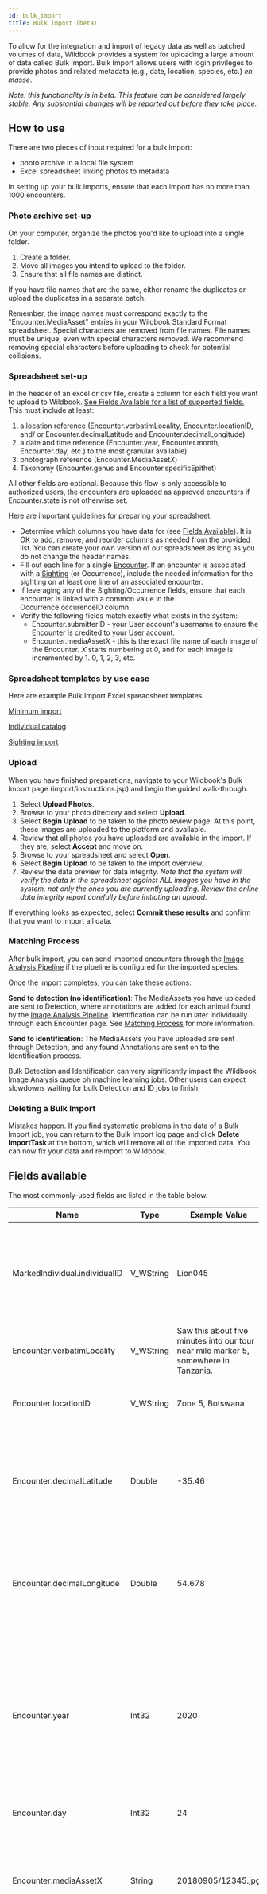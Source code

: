```yaml
---
id: bulk_import
title: Bulk import (beta)
---
```


To allow for the integration and import of legacy data as well as batched volumes of data, Wildbook provides a system for uploading a large amount of data called Bulk Import. Bulk Import allows users with login privileges to provide photos and related metadata (e.g., date, location, species, etc.) *en masse*.

_Note: this functionality is in beta. This feature can be considered largely stable. Any substantial changes will be reported out before they take place._

## How to use 

There are two pieces of input required for a bulk import: 

- photo archive in a local file system
- Excel spreadsheet linking photos to metadata

In setting up your bulk imports, ensure that each import has no more than 1000 encounters.

### Photo archive set-up

On your computer, organize the photos you'd like to upload into a single folder.

1. Create a folder.
2. Move all images you intend to upload to the folder.
3. Ensure that all file names are distinct.

If you have file names that are the same, either rename the duplicates or upload the duplicates in a separate batch.

Remember, the image names must correspond exactly to the "Encounter.MediaAsset" entries in your Wildbook Standard Format spreadsheet. Special characters are removed from file names. File names must be unique, even with special characters removed. We recommend removing special characters before uploading to check for potential collisions.

### Spreadsheet set-up

In the header of an excel or csv file, create a column for each field you want to upload to Wildbook. [See Fields Available for a list of supported fields.](#fields-available) This must include at least:

1. a location reference (Encounter.verbatimLocality, Encounter.locationID, and/ or Encounter.decimalLatitude and Encounter.decimalLongitude)
2. a date and time reference (Encounter.year, Encounter.month, Encounter.day, etc.) to the most granular available)
3. photograph reference (Encounter.MediaAsset*X*)
4. Taxonomy (Encounter.genus and Encounter.specificEpithet)

All other fields are optional. Because this flow is only accessible to authorized users, the encounters are uploaded as approved encounters if Encounter.state is not otherwise set.

Here are important guidelines for preparing your spreadsheet.

- Determine which columns you have data for (see [Fields Available](#fields-available)). It is OK to add, remove, and reorder columns as needed from the provided list. You can create your own version of our spreadsheet as long as you do not change the header names.
- Fill out each line for a single [Encounter](encounter_guide.md). If an encounter is associated with a [Sighting](sighting.md) (or Occurrence), include the needed information for the sighting on at least one line of an associated encounter.
- If leveraging any of the Sighting/Occurrence fields, ensure that each encounter is linked with a common value in the Occurrence.occurenceID column.
- Verify the following fields match exactly what exists in the system:
    -    Encounter.submitterID - your User account's username to ensure the Encounter is credited to your User account.
    -    Encounter.mediaAsset*X* - this is the exact file name of each image of the Encounter. *X* starts numbering at 0, and for each image is incremented by 1. 0, 1, 2, 3, etc.

### Spreadsheet templates by use case 

Here are example Bulk Import Excel spreadsheet templates.

[Minimum import](../../static/resources/minimum_import.xlsx)

[Individual catalog](../../static/resources/individual_catalog_import.xlsx)

[Sighting import](../../static/resources/sighting_import.xlsx)

### Upload

When you have finished preparations, navigate to your Wildbook's Bulk Import page (import/instructions.jsp) and begin the guided walk-through.

1. Select **Upload Photos**.
2. Browse to your photo directory and select **Upload**.
3. Select **Begin Upload** to be taken to the photo review page. At this point, these images are uploaded to the platform and available.
4. Review that all photos you have uploaded are available in the import. If they are, select **Accept** and move on.
5. Browse to your spreadsheet and select **Open**.
6. Select **Begin Upload** to be taken to the import overview.
7. Review the data preview for data integrity. _Note that the system will verify the data in the spreadsheet against ALL images you have in the system, not only the ones you are currently uploading. Review the online data integrity report carefully before initiating an upload._

If everything looks as expected, select **Commit these results** and confirm that you want to import all data.

### Matching Process

After bulk import, you can send imported encounters through the [Image Analysis Pipeline](ia_pipeline.md) if the pipeline is configured for the imported species.

Once the import completes, you can take these actions:

**Send to detection (no identification)**: The MediaAssets you have uploaded are sent to Detection, where annotations are added for each animal found by the [Image Analysis Pipeline](ia_pipeline.md). Identification can be run later individually through each Encounter page. See [Matching Process](matching_process.md) for more information.

**Send to identification**: The MediaAssets you have uploaded are sent through Detection, and any found Annotations are sent on to the Identification process.

Bulk Detection and Identification can very significantly impact the Wildbook Image Analysis queue oh machine learning jobs. Other users can expect slowdowns waiting for bulk Detection and ID jobs to finish.

### Deleting a Bulk Import

Mistakes happen. If you find systematic problems in the data of a Bulk Import job, you can return to the Bulk Import log page and click **Delete ImportTask** at the bottom, which will remove all of the imported data. You can now fix your data and reimport to Wildbook.

## Fields available

The most commonly-used fields are listed in the table below.


| Name                          | Type      | Example Value                                                                        | Description                                                                                                                                                                                                                                                                                         |
|-------------------------------|-----------|--------------------------------------------------------------------------------------|-----------------------------------------------------------------------------------------------------------------------------------------------------------------------------------------------------------------------------------------------------------------------------------------------------|
| MarkedIndividual.individualID | V_WString | Lion045                                                                              | PrimaryKey; serves same purpose as Encounter.individualID. While Wildbook assigns UUIDs to MarkedIndividuals, this field becomes the default display name for the MarkedIndividual.                                                                                                                 |
| Encounter.verbatimLocality    | V_WString | Saw this about five minutes into our tour near mile marker 5, somewhere in Tanzania. | Long descriptive string to reference location; no constraints on what is entered, but is not used for analysis                                                                                                                                                                                      |
| Encounter.locationID          | V_WString | Zone 5, Botswana                                                                     | Hierarchical list of study sites; allows for consistency and controlled granularity of location input                                                                                                                                                                                               |
| Encounter.decimalLatitude     | Double    | -35.46                                                                               | Enter latitude coordinates using decimals instead of degrees, minutes, and seconds (DMS). The first encounter of any setting will also set the decimal latitude at the sighting/occurrence level.|
| Encounter.decimalLongitude    | Double    | 54.678                                                                               | Enter longitude coordinates using decimals instead of degrees, minutes, and seconds (DMS). The first encounter of any setting will also set the decimal latitude at the sighting/occurrence level.             |
| Encounter.year                | Int32     | 2020                                                                                 | For encounter date information, add what you have to greatest degree of accuracy. Storing the segments separately allows general dates such as "june 2014"; we do not store seconds or milliseconds for an encounter's date information, so there are no fields to allow the input of those values. Enter a 4 digit number | Encounter.month               | Int32     | 5                                                                                    | Enter a number 1-12, 1 corresponding with January.                                                                                                                                                                                                                                                  |
| Encounter.day                 | Int32     | 24                                                                                   | Enter a number 1-31 corresponding with the day of the month.                                                                                                                                                                                                                                        |
| Encounter.mediaAssetX         | String    | 20180905/12345.jpg                                                                   | Must be entered exactly: relative path to the photo from the position of the imported spreadsheet on the file system. Values of "X" from 0 to infinity are iterated until a sequence value is not found.                                                                                            |
| Encounter.genus               | V_WString | Panthera                                                                             | Enter an option from the Taxonomy dropdown. This should be the first of the two phrases. If entered incorrectly, Taxonomy will display as "Not Available".                                                                                                                                          |
| Encounter.specificEpithet     | V_WString | pardus                                                                               | Enter an option from the Taxonomy dropdown. This should be the second of the two phrases. If entered incorrectly, Taxonomy will display as "Not Available".                                                                                                                                         |
| Encounter.submitterID         | V_WString | tmcnutt                                                                              | assumes User with username matching this value                                                                                                                                                                                                                                                      |
| Encounter.state               | V_WString | approved, unapproved, unidentifiable                                                                             | The curation state of this Encounter. Default value if left blank is "approved". Uncurated data should be imported as "unapproved". Encounters without photos should be imported as "unidentifiable". Note that these entries are case-sensitive.                                                                                                                                                                                                                                             |

The follow fields can be included when uploading an encounter. Review the intent of the field and validate that it is in use in your system (meaning if you are on a terrestrial Wildbook, you will likely not leverage Encounter.depth).

| Name                                                         | Type      | Example Value                                                | Description                                                  |
| ------------------------------------------------------------ | --------- | ------------------------------------------------------------ | ------------------------------------------------------------ |
| Encounter.behavior                                           | V_WString | feeding                                                      | List of behaviors commonly observed in the species           |
| Encounter.country                                            | V_WString | Botswana                                                     | Country in which the encounter took place                    |
| Encounter.dateInMilliseconds                                 | Int64     | 1589554848                                                   | Skip other encounter date fields if you have a precise datetime (milliseconds since epoch---the standard computer format for datetimes). Format is a large integer like 1516685992499 |
| Encounter.distinguishingScar                                 | V_WString | left body                                                    | Description of any highly-identifiable markings/scarring that help with visual identificaton |
| Encounter.groupRole                                          | V_WString | escort male                                                  | Not commonly used. Largely used for point-in-time observations of role rather than longer-term observations. |
| Encounter.hour                                               | Int32     | 11                                                           | Enter a number 1-24, 24 corresponding with midnight.         |
| Encounter.individualID                                       | V_WString | Lion045                                                      | duplicate of MarkedIndividual.individualID.Either can be used. Value is translated into the Default name of the individual. |
| Encounter.keywordX                                           | String    | left strange marking                                         | Applies a keyword to a mediaAsset; the number of Encounter.keyword(X) should correspond to number of Encounter.mediaAsset(X). |
| Encounter.mediaAssetX.keywords                               | String    | left strange marking_scar on body_ProfilePhoto               | If multiple keywords need to be imported per MediaAsset, use Encounter.mediaAssetX.keywords. Values of "X" from 0 to infinity are iterated until a sequence value is not found. Multiple keywords are separated by an underscore _. |
| Encounter.lifeStage                                          | V_WString | juvenile                                                     | List of potential life stages, standards are adult, juvenile, unknown |
| Encounter.depth                                              | Double    | 35                                                           | Marine-based: depth of water that the encounter occurred at  |
| Encounter.identificationRemarks                              | String    |                                                              | Accepted values: "Unmatched first encounter", "Visual inspection", and "pattern match" |
| Encounter.livingStatus                                       | V_WString |                                                              | Accepted values: "alive"/"dead"                              |
| Encounter.measurementX                                       | String    | 5                                                            | Supported column headings are numeric (e.g., Encounter.measurement0) and follow their exact sequence as configured in commonConfiguration.properties. Values of "X" from 0 to infinity are iterated until a sequence value is not found. |
| Encounter.mediaAssetX.keywords                               | String    | left strange marking, missing eye                            | Underscore-delimited list of keywords to be associated with the MediaAsset. Can be used for one or many keywords. Values of "X" from 0 to infinity are iterated until a sequence value is not found. |
| Encounter.mediaAssetX.[label name]                           | String    | [label name]: flukeType, value: dorsal                       | Name a column for a labelled keyword and provide an associated value for each encounter. Labelled keyword names can be found in the keyword dropdown on a MediaAsset. Labelled keywords can be defined in the commonConfiguration.properties file. |
| Encounter.minutes                                            | V_WString | 35                                                           | Enter a number 1-60.                                         |
| Encounter.occurrenceID                                       | V_WString | BPCT_20190825_1                                              | A unique code that links encounters across a single occurrence/sighting. Helpful if you can cross-reference to your records; if you enter an ID that exists in the system, the encounter will be associated with the existing sighting/occurrence. If you enter a new and unique ID or if you leave the field blank, a new sighting/occurrence will be created and the encounter associated with the newly created sighting/occurrence. Restricted to latin alphanumeric characters (a-z, A-Z, 0-9), - and _.  Duplicates Occurrence.occurrenceID |
| Encounter.occurrenceRemarks                                  | V_WString | We saw this pack while driving through the forest.           | Unconstrained field allowing for general documentation of noteworthy aspects of an occurrence/sighting |
| Encounter.otherCatalogNumbers                                | V_WString | fieldObs12                                                   | Links the Encounter to other numbers, such as a field encounter number for the day. Limited use in Wildbook. |
| Encounter.patterningCode                                     | V_WString | tan                                                          | A code that defines some standardized feature of body coloring, such as how humpback whale flukes are categorized 1-5 (light to dark) or ild dogs are categorized by general body color (e.g., tan). This field is stored on the back-end and displayed without UI editing capability. |
| Encounter.informOtherX.affiliation                           | String    | BPCT                                                         | Unconstrained string to indicate an affiliation for the other to inform is associated with. Values of "X" from 0 to infinity are iterated until a sequnce value is not found. |
| Encounter.informOtherX.emailAddress                          | String    | joe@joe.com                                                  | Indicate the email of someone else to inform of Encounter updates. Values of "X" from 0 to infinity are iterated until a sequnce value is not found. |
| Encounter.informOtherX.fullName                              | String    | Joe Smith                                                    | Provide the full name of someone else to inform of Encounter updates. Values of "X" from 0 to infinity are iterated until a sequnce value is not found. |
| Encounter.photographerX.affiliation                          | String    | BPCT                                                         | Unconstrained string to indicate an organization the provider of the photograph is associated with. Values of "X" from 0 to infinity are iterated until a sequence value is not found. Does not save unless photographerX.emailAddress is also reported. |
| Encounter.photographerX.emailAddress                         | String    | joe@joe.com                                                  | Indicate the email of the photographer. Values of "X" from 0 to infinity are iterated until a sequence value is not found. |
| Encounter.photographerX.fullName                             | String    | Joe Smith                                                    | Provide the full name of the photographer. Values of "X" from 0 to infinity are iterated until a sequence value is not found. Does not save unless photographerX.emailAddress is also reported. |
| Encounter.projectX.projectIdPrefix                           | String    | Cen20-                                                       | The prefix used when assigning project IDs to encounters; note that these values are case sensitive. Values of "X" from 0 to infinity are iterated until a sequence value is not found, allowing you to put encounters. Required for imports into existing and new projects. into multiple projects. |
| Encounter.projectX.researchProjectName                       | String    | Census 2020                                                  | The project's name; note that these values are case sensitive. Values of "X" from 0 to infinity are iterated until a sequence value is not found, allowing you to put encounters into multiple project. Required for imports into both existing and new projects |
| Encounter.projectX.ownerUsername                             | String    | censusadmin                                                  | The username of the person who should manage the project; note that these values are case sensitive. Required for imports into new projects only. To ensure no caching or threading issues, the owner should be associated with all encounters in the spreadsheet that are going into the new project. |
| Encounter.mediaAssetX.quality                                | String    | An integer value 0 to 4.                                     | Estimated quality of Encounter.mediaAssetX. Values of "X" from 0 to infinity are iterated until a sequence value is not found. |
| Encounter.researcherComments                                 | V_WString | We also took a separate video observation.                   | Unconstrained field allows for general notes regarding the specific encounter (single annotation and related metadata) |
| Encounter.sex                                                | V_WString | male                                                         | Focus on values: male, female, unknown                       |
| Encounter.submitterX.affiliation                             | String    | Joe's Safaris                                                | Unconstrained string to indicate an organization the encounter submitter is associated with. Values of "X" from 0 to infinity are iterated until a sequence value is not found. Does not save unless submitterX.emailAddress is also reported. |
| Encounter.submitterX.emailAddress                            | String    | joe@joe.com                                                  | Indicate the email of the encounter submitter. Values of "X" from 0 to infinity are iterated until a sequence value is not found. |
| Encounter.submitterX.fullName                                | String    | Joe Smith                                                    | Provide the full name of the encounter submitter. Values of "X" from 0 to infinity are iterated until a sequence value is not found. Does not save unless submitterX.emailAddress is also reported. |
| MarkedIndividual.nickname                                    | V_WString | Barry the Slow Lion                                          | Enter a name that can be more easily referenced; does not override ID. |
| Membership.role                                              | V_WString | alpha                                                        | role as a Member of a SocialUnit                             |
| Occurrence.bearing                                           | Double    | 45                                                           | value to work with decimalLatitude, decimalLongitude, and distance of sighting. Typically aquatic-only |
| Occurrence.bestGroupSizeEstimate                             | Double    | 5                                                            | Researcher-provided estimate of group size                   |
| Occurrence.comments                                          | V_WString |                                                              | unconstrained string to allow for free-form researcher commentary about the sighting. |
| Occurrence.distance                                          | Double    |                                                              | value to work with decimalLatitude, decimalLongitude, and bearing of sighting |
| Occurrence.effortCode                                        | Double    |                                                              | Categorized set of values denoting the amount of effort that went into collecting data for a Sighting/Occurrence |
| Occurrence.fieldStudySite                                    | V_WString |                                                              | string to allow entry of location; site names should be recognizable |
| Occurrence.fieldSurveyCode                                   | V_WString |                                                              | string to be associated with a given Survey                  |
| Occurrence.groupBehavior                                     | V_WString |                                                              | string to allow for general description of observed behavior |
| Occurrence.groupComposition                                  | V_WString |                                                              | string to allow for general description of what animals are observed and their potential relationships |
| Occurrence.humanActivityNearby                               | V_WString |                                                              | description of any activity known to occur in the area       |
| Occurrence.individualCount                                   | Int32     |                                                              | Number of individuals counted manually in the sighting/occurrence. |
| Occurrence.initialCue                                        | V_WString |                                                              | Text value denoting what signalled attention to the Sighting/Occurrence. Stored in the database only. No UI. |
| Occurrence.maxGroupSizeEstimate                              | Int32     |                                                              | Researcher-provided estimate of upper limit group size       |
| Occurrence.millis                                            | Int64     |                                                              | Time of the Sighting/Occurrence in milliseconds since Epoch; typically originates from hardward used to capture image |
| Occurrence.minGroupSizeEstimate                              | Int32     |                                                              | Researcher-provided estimate of lower limit group size       |
| Occurrence.numAdults                                         | Int32     |                                                              | Researcher-provided determination of number of adults        |
| Occurrence.numCalves                                         | Int32     |                                                              | Researcher-provided determination of number of calves; can be used for any infant stage of a species |
| Occurrence.numJuveniles                                      | Int32     |                                                              | Researcher-provided determination of number of juveniles     |
| Occurrence.occurrenceID                                      | V_WString |                                                              | PrimaryKey; unique to each sighting. Helpful if you can cross-reference to your records; if you enter an ID that exists in the system, the encounter will be associated with the existing sighting/occurrence. If you enter a new and unique ID or if you leave the field blank, a new sighting/occurrence will be created and the encounter associated with the newly created sighting/occurrence. Restricted to latin alphanumeric characters (a-z, A-Z, 0-9), - and _. Duplicates Encounter.occurrenceID |
| Occurrence.seaState                                          | V_WString |                                                              | description of water conditions during sighting. Aquatic-only |
| Occurrence.seaSurfaceTemp                                    | Double    |                                                              | temperature of water; degrees celcius. Aquatic-only          |
| Occurrence.swellHeight                                       | Double    |                                                              | height of any waves in the area; meters. Aquatic-only        |
| Occurrence.transectBearing                                   | Double    |                                                              | Numeric value of the bearing from the observation vessel to the observed Sighting/Occurence. Stored in database only. |
| Occurrence.transectName                                      | V_WString |                                                              | Name of the transect that logged the sighting/Occurence. Stored in the database only. |
| Occurrence.visibilityIndex                                   | Double    |                                                              | Indexed values of the visibility during the time of the sighting/Occurrence. Stored in the database only. |
| SatelliteTag.serialNumber                                    | V_WString | 12345                                                        | serial Number; reference only                                |
| SocialUnit.socialUnitName                                    | V_WString | G Pack                                                       | PrimaryKey; unique to each social unit                       |
| Survey.comments                                              | V_WString | Transect45                                                   | unconstrained field to allow for researcher notes about a Survey |
| SurveyTrack.vesselID                                         | V_WString | Car 45                                                       | user-provided identifier of ship used during Survey          |
| TissueSample.sampleID                                        | V_WString | 12345                                                        | ID of the Tissue Sample taken during this Encounter. Only one TissueSample can be imported per Encounter. |
| SexAnalysis.sex                                              | V_WString | female                                                       | Determination from a genetic analysis of the individual's sex. Results from analysis of a Tissue Sample taken during the same Encounter. A corresponding TissueSample.sampleID entry is required for this field to import. |
| MitochondrialDNAAnalysis.haplotype                           | V_WString | "A+"                                                         | Determination from a genetic analysis of the individual's haplotype. Results from analysis of a Tissue Sample taken during the same Encounter. A corresponding TissueSample.sampleID entry is required for this field to import. |
| MicrosatelliteMarkersAnalysis.alleleNames<br />MicrosatelliteMarkersAnalysis.alleles0<br />MicrosatelliteMarkersAnalysis.alleles1 | V_WString | alleleNames:<br />"EV1,EV5,EV94,GT23,GT575,rw410,464465,GATA417,SW13,EV37,EV14,FCB1,SW19"<br /><br />alleles0:<br />"120,154,201,79,131,177,140,182,158,231,125,121,123"<br /><br />alleles1:<br />"120,158,209,85,135,183,140,186,160,237,145,129,147" | Determination from a genetic analysis of the individual's genotype. Results from analysis of a Tissue Sample taken during the same Encounter. A corresponding TissueSample.sampleID entry is required for this field to import. These three fields must all be present and have the exact same number of values as separated by commas. |

## Reviewing Bulk Imports

You can review your Bulk Imports by selecting **Bulk Import Logs** from the **Administer** menu. If you have admin or orgAdmin roles on your User account, you may see additional logs for other users as well.

## FAQ

### What Excel file formats are supported? 

.xlsx only

### I found other fields in the database, but they don't work when I try to use them in the importer.

There are a number of additional fields that cannot be set using the Bulk Import capability.

### I made a mistake and want to reload my encounters.

You can delete and reimport your data. [See Deleting a Bulk Import for more information.](#deleting-a-bulk-import)

### I uploaded the wrong image, but when I clicked back to try again, the image was still listed.

The list displays all images uploaded. You can navigate to the image in the platform and remove it.

### How do I associate multiple images with a single encounter?
You can add a virtually infinite number of images with a single encounter using the Encounter.mediaAssetX field. For each photo you want to associate with a given encounter, create an Encounter.mediaAssetX column, starting with X=0.

|Encounter.mediaAsset0|Encounter.mediaAsset1|Encounter.mediaAsset2|
|-|-|-|
|photo1.png|photo2.png|photo3.png|

### I want to set photographerX.affiliation or photographerX.fullName without providing an email address.

At present, there is no way to provide this information without providing an email address because these fields are tied into the system user management.

To work around this, you can provide an email that is used system-wide for all submissions that don't have an email associated (e.g., if you have a photograph submitted by a tourist through an external site, you can reference an email associated with the site along with the tourist's name). This is also true for submitterX.affiliation and submitterX.fullName.
